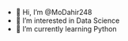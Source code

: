 - 👋 Hi, I’m @MoDahir248
- 👀 I’m interested in Data Science
- 🌱 I’m currently learning Python

<!---
MoDahir248/MoDahir248 is a ✨ special ✨ repository because its `README.md` (this file) appears on your GitHub profile.
You can click the Preview link to take a look at your changes.
--->
